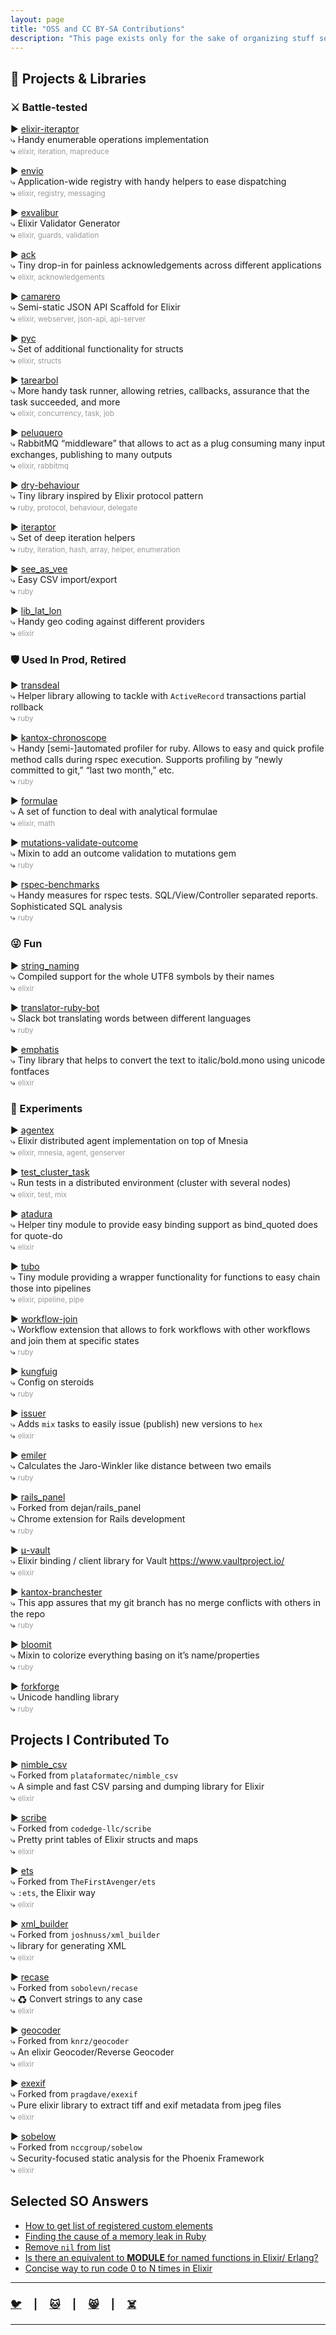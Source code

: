 ```yaml
---
layout: page
title: "OSS and CC BY-SA Contributions"
description: "This page exists only for the sake of organizing stuff so that I might find it later"
---
```


## 🚧 Projects & Libraries

### ⚔️ Battle-tested

▶ [elixir-iteraptor](https://github.com/am-kantox/elixir-iteraptor)  
⤷ Handy enumerable operations implementation  
⤷ <small style="color: #999;">elixir, iteration, mapreduce</small>  

▶ [envio](https://github.com/am-kantox/envio)  
⤷ Application-wide registry with handy helpers to ease dispatching  
⤷ <small style="color: #999;">elixir, registry, messaging</small>  

▶ [exvalibur](https://github.com/am-kantox/exvalibur)  
⤷ Elixir Validator Generator  
⤷ <small style="color: #999;">elixir, guards, validation</small>  

▶ [ack](https://github.com/am-kantox/ack)  
⤷ Tiny drop-in for painless acknowledgements across different applications  
⤷ <small style="color: #999;">elixir, acknowledgements</small>  

▶ [camarero](https://github.com/am-kantox/camarero)  
⤷ Semi-static JSON API Scaffold for Elixir  
⤷ <small style="color: #999;">elixir, webserver, json-api, api-server</small>  

▶ [pyc](https://github.com/am-kantox/pyc)  
⤷ Set of additional functionality for structs  
⤷ <small style="color: #999;">elixir, structs</small>  

▶ [tarearbol](https://github.com/am-kantox/tarearbol)  
⤷ More handy task runner, allowing retries, callbacks, assurance that the task succeeded, and more  
⤷ <small style="color: #999;">elixir, concurrency, task, job</small>  

▶ [peluquero](https://github.com/am-kantox/peluquero)  
⤷ RabbitMQ “middleware” that allows to act as a plug consuming many input exchanges, publishing to many outputs  
⤷ <small style="color: #999;">elixir, rabbitmq</small>  

▶ [dry-behaviour](https://github.com/am-kantox/dry-behaviour)  
⤷ Tiny library inspired by Elixir protocol pattern  
⤷ <small style="color: #999;">ruby, protocol, behaviour, delegate</small>  

▶ [iteraptor](https://github.com/am-kantox/iteraptor)  
⤷ Set of deep iteration helpers  
⤷ <small style="color: #999;">ruby, iteration, hash, array, helper, enumeration</small>  

▶ [see_as_vee](https://github.com/am-kantox/see_as_vee)  
⤷ Easy CSV import/export  
⤷ <small style="color: #999;">ruby</small>  

▶ [lib_lat_lon](https://github.com/amotion-city/lib_lat_lon)  
⤷ Handy geo coding against different providers  
⤷ <small style="color: #999;">elixir</small>  

### 🛡️ Used In Prod, Retired

▶ [transdeal](https://github.com/am-kantox/transdeal)  
⤷ Helper library allowing to tackle with `ActiveRecord` transactions partial rollback  
⤷ <small style="color: #999;">ruby</small>  

▶ [kantox-chronoscope](https://github.com/am-kantox/kantox-chronoscope)  
⤷ Handy [semi-]automated profiler for ruby. Allows to easy and quick profile method calls during rspec execution. Supports profiling by “newly committed to git,” “last two month,” etc.  
⤷ <small style="color: #999;">ruby</small>  

▶ [formulae](https://github.com/am-kantox/formulae)  
⤷ A set of function to deal with analytical formulae  
⤷ <small style="color: #999;">elixir, math</small>  

▶ [mutations-validate-outcome](https://github.com/am-kantox/mutations-validate-outcome)  
⤷ Mixin to add an outcome validation to mutations gem  
⤷ <small style="color: #999;">ruby</small>  

▶ [rspec-benchmarks](https://github.com/am-kantox/rspec-benchmarks)  
⤷ Handy measures for rspec tests. SQL/View/Controller separated reports. Sophisticated SQL analysis  
⤷ <small style="color: #999;">ruby</small>  

### 😜 Fun

▶ [string_naming](https://github.com/am-kantox/string_naming)  
⤷ Compiled support for the whole UTF8 symbols by their names  
⤷ <small style="color: #999;">elixir</small>  

▶ [translator-ruby-bot](https://github.com/am-kantox/translator-ruby-bot)  
⤷ Slack bot translating words between different languages  
⤷ <small style="color: #999;">ruby</small>  

▶ [emphatis](https://github.com/amotion-city/emphatis)  
⤷ Tiny library that helps to convert the text to italic/bold.mono using unicode fontfaces  
⤷ <small style="color: #999;">elixir</small>  

### 👻 Experiments

▶ [agentex](https://github.com/am-kantox/agentex)  
⤷ Elixir distributed agent implementation on top of Mnesia  
⤷ <small style="color: #999;">elixir, mnesia, agent, genserver</small>  

▶ [test_cluster_task](https://github.com/am-kantox/test_cluster_task)  
⤷ Run tests in a distributed environment (cluster with several nodes)  
⤷ <small style="color: #999;">elixir, test, mix</small>  

▶ [atadura](https://github.com/am-kantox/atadura)  
⤷ Helper tiny module to provide easy binding support as bind_quoted does for quote-do  
⤷ <small style="color: #999;">elixir</small>  

▶ [tubo](https://github.com/am-kantox/tubo)  
⤷ Tiny module providing a wrapper functionality for functions to easy chain those into pipelines  
⤷ <small style="color: #999;">elixir, pipeline, pipe</small>  

▶ [workflow-join](https://github.com/am-kantox/workflow-join)  
⤷ Workflow extension that allows to fork workflows with other workflows and join them at specific states  
⤷ <small style="color: #999;">ruby</small>  

▶ [kungfuig](https://github.com/am-kantox/kungfuig)  
⤷ Config on steroids  
⤷ <small style="color: #999;">ruby</small>  

▶ [issuer](https://github.com/am-kantox/issuer)  
⤷ Adds `mix` tasks to easily issue (publish) new versions to `hex`  
⤷ <small style="color: #999;">elixir</small>  

▶ [emiler](https://github.com/am-kantox/emiler)  
⤷ Calculates the Jaro-Winkler like distance between two emails  
⤷ <small style="color: #999;">ruby</small>  

▶ [rails_panel](https://github.com/am-kantox/rails_panel)  
⤷ Forked from dejan/rails_panel  
⤷ Chrome extension for Rails development  
⤷ <small style="color: #999;">ruby</small>  

▶ [μ-vault](https://github.com/am-kantox/mu-vault)  
⤷ Elixir binding / client library for Vault https://www.vaultproject.io/  
⤷ <small style="color: #999;">elixir</small>  

▶ [kantox-branchester](https://github.com/am-kantox/kantox-branchester)  
⤷ This app assures that my git branch has no merge conflicts with others in the repo  
⤷ <small style="color: #999;">ruby</small>  

▶ [bloomit](https://github.com/am-kantox/bloomit)  
⤷ Mixin to colorize everything basing on it’s name/properties  
⤷ <small style="color: #999;">ruby</small>  

▶ [forkforge](https://github.com/am-kantox/forkforge)  
⤷ Unicode handling library  
⤷ <small style="color: #999;">ruby</small>  

## Projects I Contributed To

▶ [nimble_csv](https://github.com/plataformatec/nimble_csv)  
⤷ Forked from `plataformatec/nimble_csv`  
⤷ A simple and fast CSV parsing and dumping library for Elixir  
⤷ <small style="color: #999;">elixir</small>  

▶ [scribe](https://github.com/codedge-llc/scribe)  
⤷ Forked from `codedge-llc/scribe`  
⤷ Pretty print tables of Elixir structs and maps  
⤷ <small style="color: #999;">elixir</small>  

▶ [ets](https://github.com/TheFirstAvenger/ets)  
⤷ Forked from `TheFirstAvenger/ets`  
⤷ `:ets`, the Elixir way  
⤷ <small style="color: #999;">elixir</small>  

▶ [xml_builder](https://github.com/joshnuss/xml_builder)  
⤷ Forked from `joshnuss/xml_builder`  
⤷ library for generating XML  
⤷ <small style="color: #999;">elixir</small>  

▶ [recase](https://github.com/sobolevn/recase)  
⤷ Forked from `sobolevn/recase`  
⤷ ♻ Convert strings to any case  
⤷ <small style="color: #999;">elixir</small>  

▶ [geocoder](https://github.com/knrz/geocoder)  
⤷ Forked from `knrz/geocoder`  
⤷ An elixir Geocoder/Reverse Geocoder  
⤷ <small style="color: #999;">elixir</small>  

▶ [exexif](https://github.com/pragdave/exexif)  
⤷ Forked from `pragdave/exexif`  
⤷ Pure elixir library to extract tiff and exif metadata from jpeg files  
⤷ <small style="color: #999;">elixir</small>  

▶ [sobelow](https://github.com/nccgroup/sobelow)  
⤷ Forked from `nccgroup/sobelow`  
⤷ Security-focused static analysis for the Phoenix Framework  
⤷ <small style="color: #999;">elixir</small>  

## Selected SO Answers

- [How to get list of registered custom elements](https://stackoverflow.com/questions/27334365/how-to-get-list-of-registered-custom-elements/28210364#28210364)
- [Finding the cause of a memory leak in Ruby](https://stackoverflow.com/questions/20385767/finding-the-cause-of-a-memory-leak-in-ruby/20608455#20608455)
- [Remove `nil` from list](https://stackoverflow.com/questions/46339815/elixir-remove-nil-from-list/46339957#46339957)
- [Is there an equivalent to __MODULE__ for named functions in Elixir/ Erlang?](https://stackoverflow.com/questions/47281111/is-there-an-equivalent-to-module-for-named-functions-in-elixir-erlang/47281157#47281157)
- [Concise way to run code 0 to N times in Elixir](https://stackoverflow.com/questions/47818241/concise-way-to-run-code-0-to-n-times-in-elixir/47818344#47818344)

---

### [🐦](https://twitter.com/mudasobwa)     |     [🐱](https://github.com/am-kantox)     |     [😸](https://github.com/mudasobwa)     |     [☠️](https://dev.to/mudasobwa)

---

